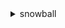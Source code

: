 <details>

<summary>
snowball
</summary>

- <details><summary>cancel-cluster</summary>

  * --cluster-id
  * --cli-input-json
  * --cli-input-yaml
  * --generate-cli-skeleton


- <details><summary>cancel-job</summary>

  * --job-id
  * --cli-input-json
  * --cli-input-yaml
  * --generate-cli-skeleton


- <details><summary>create-address</summary>

  * --address
  * --cli-input-json
  * --cli-input-yaml
  * --generate-cli-skeleton


- <details><summary>create-cluster</summary>

  * --job-type
  * --resources
  * --on-device-service-configuration
  * --description
  * --address-id
  * --kms-key-arn
  * --role-arn
  * --snowball-type
  * --shipping-option
  * --notification
  * --forwarding-address-id
  * --tax-documents
  * --remote-management
  * --cli-input-json
  * --cli-input-yaml
  * --generate-cli-skeleton


- <details><summary>create-job</summary>

  * --job-type
  * --resources
  * --on-device-service-configuration
  * --description
  * --address-id
  * --kms-key-arn
  * --role-arn
  * --snowball-capacity-preference
  * --shipping-option
  * --notification
  * --cluster-id
  * --snowball-type
  * --forwarding-address-id
  * --tax-documents
  * --device-configuration
  * --remote-management
  * --long-term-pricing-id
  * --cli-input-json
  * --cli-input-yaml
  * --generate-cli-skeleton


- <details><summary>create-long-term-pricing</summary>

  * --long-term-pricing-type
  * --is-long-term-pricing-auto-renew
  * --no-is-long-term-pricing-auto-renew
  * --snowball-type
  * --cli-input-json
  * --cli-input-yaml
  * --generate-cli-skeleton


- <details><summary>create-return-shipping-label</summary>

  * --job-id
  * --shipping-option
  * --cli-input-json
  * --cli-input-yaml
  * --generate-cli-skeleton


- <details><summary>describe-address</summary>

  * --address-id
  * --cli-input-json
  * --cli-input-yaml
  * --generate-cli-skeleton


- <details><summary>describe-addresses</summary>

  * --cli-input-json
  * --cli-input-yaml
  * --starting-token
  * --page-size
  * --max-items
  * --generate-cli-skeleton


- <details><summary>describe-cluster</summary>

  * --cluster-id
  * --cli-input-json
  * --cli-input-yaml
  * --generate-cli-skeleton


- <details><summary>describe-job</summary>

  * --job-id
  * --cli-input-json
  * --cli-input-yaml
  * --generate-cli-skeleton


- <details><summary>describe-return-shipping-label</summary>

  * --job-id
  * --cli-input-json
  * --cli-input-yaml
  * --generate-cli-skeleton


- <details><summary>get-job-manifest</summary>

  * --job-id
  * --cli-input-json
  * --cli-input-yaml
  * --generate-cli-skeleton


- <details><summary>get-job-unlock-code</summary>

  * --job-id
  * --cli-input-json
  * --cli-input-yaml
  * --generate-cli-skeleton


- <details><summary>get-snowball-usage</summary>

  * --cli-input-json
  * --cli-input-yaml
  * --generate-cli-skeleton


- <details><summary>get-software-updates</summary>

  * --job-id
  * --cli-input-json
  * --cli-input-yaml
  * --generate-cli-skeleton


- <details><summary>help</summary>

  * 


- <details><summary>list-cluster-jobs</summary>

  * --cluster-id
  * --cli-input-json
  * --cli-input-yaml
  * --starting-token
  * --page-size
  * --max-items
  * --generate-cli-skeleton


- <details><summary>list-clusters</summary>

  * --cli-input-json
  * --cli-input-yaml
  * --starting-token
  * --page-size
  * --max-items
  * --generate-cli-skeleton


- <details><summary>list-compatible-images</summary>

  * --cli-input-json
  * --cli-input-yaml
  * --starting-token
  * --page-size
  * --max-items
  * --generate-cli-skeleton


- <details><summary>list-jobs</summary>

  * --cli-input-json
  * --cli-input-yaml
  * --starting-token
  * --page-size
  * --max-items
  * --generate-cli-skeleton


- <details><summary>list-long-term-pricing</summary>

  * --max-results
  * --next-token
  * --cli-input-json
  * --cli-input-yaml
  * --generate-cli-skeleton


- <details><summary>update-cluster</summary>

  * --cluster-id
  * --role-arn
  * --description
  * --resources
  * --on-device-service-configuration
  * --address-id
  * --shipping-option
  * --notification
  * --forwarding-address-id
  * --cli-input-json
  * --cli-input-yaml
  * --generate-cli-skeleton


- <details><summary>update-job</summary>

  * --job-id
  * --role-arn
  * --notification
  * --resources
  * --on-device-service-configuration
  * --address-id
  * --shipping-option
  * --description
  * --snowball-capacity-preference
  * --forwarding-address-id
  * --cli-input-json
  * --cli-input-yaml
  * --generate-cli-skeleton


- <details><summary>update-job-shipment-state</summary>

  * --job-id
  * --shipment-state
  * --cli-input-json
  * --cli-input-yaml
  * --generate-cli-skeleton


- <details><summary>update-long-term-pricing</summary>

  * --long-term-pricing-id
  * --replacement-job
  * --is-long-term-pricing-auto-renew
  * --no-is-long-term-pricing-auto-renew
  * --cli-input-json
  * --cli-input-yaml
  * --generate-cli-skeleton


</details>

